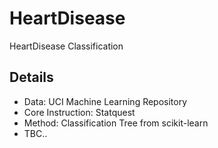 # HeartDisease
HeartDisease Classification

## Details
- Data: UCI Machine Learning Repository
- Core Instruction: Statquest
- Method: Classification Tree from scikit-learn
- TBC..


